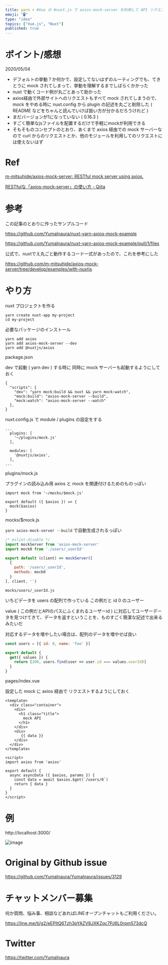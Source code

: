 ```yaml
---
title: yarn + #Vue の #nuxt.js で axios-mock-server を利用して API リクエストする例
emoji: "🖥"
type: "idea"
topics: ["Vue.js", "Nuxt"]
published: true
---
```


# ポイント/感想

2020/05/04

- デフォルトの挙動？か何かで、設定してないはずのルーティングでも、てきとうに mock されてしまって、挙動を理解するまでしばらくかかった
- nuxt で動くコード例が丸ごとあって助かった
- axios経由で外部サイトへのリクエストもすべて mock されてしまうので、mock をやめる時に nuxt.config から plugin の記述を丸ごと削除した ( README などをちゃんと読んでいけば扱い方が分かるだろうけれど )
- まだバージョンが1になっていない ( 0.16.3 )
- すごく簡単なjsファイルを配置するだけで手軽にmockが利用できる
- そもそものコンセプトのとおり、あくまで axios 経由での mock サーバーなので curl からのリクエストとか、他のモジュールを利用してのリクエストには使えないはず



# Ref

[m-mitsuhide/axios-mock-server: RESTful mock server using axios.](https://github.com/m-mitsuhide/axios-mock-server)

[RESTfulな「axios-mock-server」の使い方 - Qiita](https://qiita.com/m_mitsuhide/items/b8e073cba0dae5af2359)

# 参考

この記事のとおりに作ったサンプルコード

https://github.com/YumaInaura/nuxt-yarn-axios-mock-example

https://github.com/YumaInaura/nuxt-yarn-axios-mock-example/pull/1/files

公式で、nuxtでえ丸ごと動作するコード一式があったので、これを参考にした

https://github.com/m-mitsuhide/axios-mock-server/tree/develop/examples/with-nuxtjs


# やり方


nuxt プロジェクトを作る

```
yarn create nuxt-app my-project
cd my-project
```

必要なパッケージのインストール

```
yarn add axios
yarn add axios-mock-server --dev
yarn add @nuxtjs/axios
```

package.json 

dev で起動 ( yarn dev ) する時に
同時に mock サーバーも起動するようにしておく


```
{
  "scripts": {
    "dev": "yarn mock:build && nuxt && yarn mock:watch",
    "mock:build": "axios-mock-server --build",
    "mock:watch": "axios-mock-server --watch"
  },
}
```

nuxt.config.js で module / plugins の設定をする

```
...
  plugins: [
    '~/plugins/mock.js'
  ],

  modules: [
    '@nuxtjs/axios',
  ],
...
```


plugins/mock.js

プラグインの読み込み用
axios と mock を関連付けるためのものっぽい

```
import mock from '~/mocks/$mock.js'

export default ({ $axios }) => {
  mock($axios)
}
```

mocks/$mock.js

`yarn axios-mock-server --build` で自動生成されるっぽい

```js
/* eslint-disable */
import mockServer from 'axios-mock-server'
import mock0 from './users/_userId'

export default (client) => mockServer([
  {
    path: '/users/_userId',
    methods: mock0
  }
], client, '')

```


`mocks/users/_userId.js`

いちどデータを users の配列で作っている
この例だと id 0 のユーザー

value ( この例だとAPIのパスにふくまれるユーザーid ) に対応してユーザーデータを見つけてきて、データを返すということを、ものすごく簡潔な記述で出来るみたいだ

対応するデータを増やしたい場合は、配列のデータを増やせば良い

```js
const users = [{ id: 0, name: 'foo' }]

export default {
  get({ values }) {
    return [200, users.find(user => user.id === values.userId)]
  }
}
```


pages/index.vue

設定した mock に axios 経由で リクエストするようにしておく

```vue
<template>
  <div class="container">
    <div>
      <h1 class="title">
        mock API
      </h1>
    </div>
    <div>
       {{ data }}
    </div>
  </div>
</template>

<script>
import axios from 'axios'

export default {
  async asyncData ({ $axios, params }) {
    const data = await $axios.$get(`/users/0`)
    return { data }
  }
}
</script>
```


# 例

http://localhost:3000/

![image](https://user-images.githubusercontent.com/13635059/80929133-94661780-8de4-11ea-9de0-a976fc78b696.png)


# Original by Github issue

https://github.com/YumaInaura/YumaInaura/issues/3129











<!-- Update From Qiita API -->

# チャットメンバー募集


何か質問、悩み事、相談などあればLINEオープンチャットもご利用ください。

https://line.me/ti/g2/eEPltQ6Tzh3pYAZV8JXKZqc7PJ6L0rpm573dcQ





# Twitter


https://twitter.com/YumaInaura


<!-- Update From Qiita API -->


